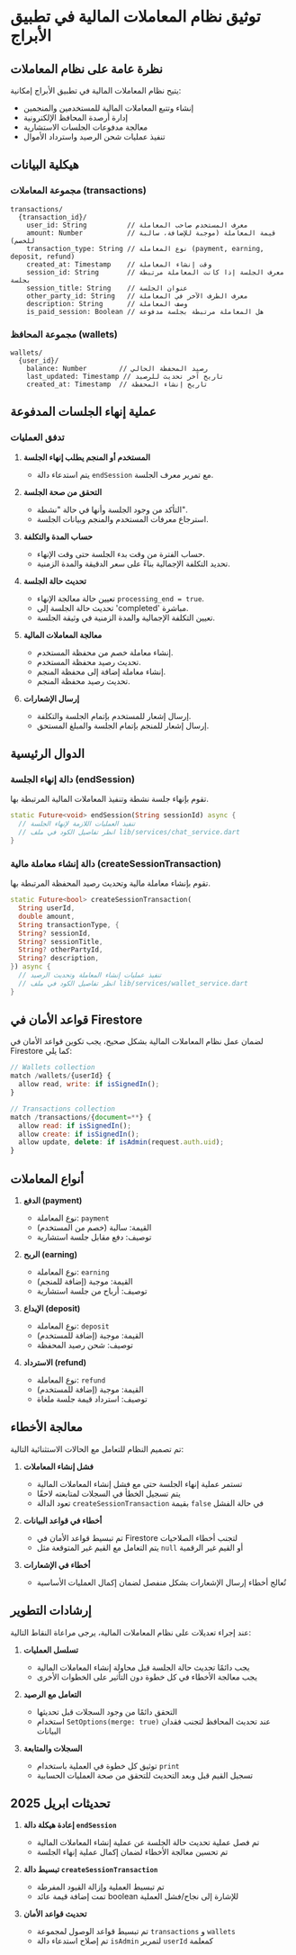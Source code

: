 # توثيق نظام المعاملات المالية في تطبيق الأبراج

## نظرة عامة على نظام المعاملات

يتيح نظام المعاملات المالية في تطبيق الأبراج إمكانية:
- إنشاء وتتبع المعاملات المالية للمستخدمين والمنجمين
- إدارة أرصدة المحافظ الإلكترونية
- معالجة مدفوعات الجلسات الاستشارية
- تنفيذ عمليات شحن الرصيد واسترداد الأموال

## هيكلية البيانات

### مجموعة المعاملات (transactions)

```
transactions/
  {transaction_id}/
    user_id: String          // معرف المستخدم صاحب المعاملة
    amount: Number           // قيمة المعاملة (موجبة للإضافة، سالبة للخصم)
    transaction_type: String // نوع المعاملة (payment, earning, deposit, refund)
    created_at: Timestamp    // وقت إنشاء المعاملة
    session_id: String       // معرف الجلسة إذا كانت المعاملة مرتبطة بجلسة
    session_title: String    // عنوان الجلسة
    other_party_id: String   // معرف الطرف الآخر في المعاملة
    description: String      // وصف المعاملة
    is_paid_session: Boolean // هل المعاملة مرتبطة بجلسة مدفوعة
```

### مجموعة المحافظ (wallets)

```
wallets/
  {user_id}/
    balance: Number        // رصيد المحفظة الحالي
    last_updated: Timestamp // تاريخ آخر تحديث للرصيد
    created_at: Timestamp  // تاريخ إنشاء المحفظة
```

## عملية إنهاء الجلسات المدفوعة

### تدفق العمليات

1. **المستخدم أو المنجم يطلب إنهاء الجلسة**
   - يتم استدعاء دالة `endSession` مع تمرير معرف الجلسة.

2. **التحقق من صحة الجلسة**
   - التأكد من وجود الجلسة وأنها في حالة "نشطة".
   - استرجاع معرفات المستخدم والمنجم وبيانات الجلسة.

3. **حساب المدة والتكلفة**
   - حساب الفترة من وقت بدء الجلسة حتى وقت الإنهاء.
   - تحديد التكلفة الإجمالية بناءً على سعر الدقيقة والمدة الزمنية.

4. **تحديث حالة الجلسة**
   - تعيين حالة معالجة الإنهاء `processing_end = true`.
   - تحديث حالة الجلسة إلى 'completed' مباشرة.
   - تعيين التكلفة الإجمالية والمدة الزمنية في وثيقة الجلسة.

5. **معالجة المعاملات المالية**
   - إنشاء معاملة خصم من محفظة المستخدم.
   - تحديث رصيد محفظة المستخدم.
   - إنشاء معاملة إضافة إلى محفظة المنجم.
   - تحديث رصيد محفظة المنجم.

6. **إرسال الإشعارات**
   - إرسال إشعار للمستخدم بإتمام الجلسة والتكلفة.
   - إرسال إشعار للمنجم بإتمام الجلسة والمبلغ المستحق.

## الدوال الرئيسية

### دالة إنهاء الجلسة (endSession)

تقوم بإنهاء جلسة نشطة وتنفيذ المعاملات المالية المرتبطة بها.

```dart
static Future<void> endSession(String sessionId) async {
  // تنفيذ العمليات اللازمة لإنهاء الجلسة
  // انظر تفاصيل الكود في ملف lib/services/chat_service.dart
}
```

### دالة إنشاء معاملة مالية (createSessionTransaction)

تقوم بإنشاء معاملة مالية وتحديث رصيد المحفظة المرتبطة بها.

```dart
static Future<bool> createSessionTransaction(
  String userId,
  double amount,
  String transactionType, {
  String? sessionId,
  String? sessionTitle,
  String? otherPartyId,
  String? description,
}) async {
  // تنفيذ عمليات إنشاء المعاملة وتحديث الرصيد
  // انظر تفاصيل الكود في ملف lib/services/wallet_service.dart
}
```

## قواعد الأمان في Firestore

لضمان عمل نظام المعاملات المالية بشكل صحيح، يجب تكوين قواعد الأمان في Firestore كما يلي:

```javascript
// Wallets collection
match /wallets/{userId} {
  allow read, write: if isSignedIn();
}

// Transactions collection
match /transactions/{document=**} {
  allow read: if isSignedIn();
  allow create: if isSignedIn();
  allow update, delete: if isAdmin(request.auth.uid);
}
```

## أنواع المعاملات

1. **الدفع (payment)**
   - نوع المعاملة: `payment`
   - القيمة: سالبة (خصم من المستخدم)
   - توصيف: دفع مقابل جلسة استشارية

2. **الربح (earning)**
   - نوع المعاملة: `earning`
   - القيمة: موجبة (إضافة للمنجم)
   - توصيف: أرباح من جلسة استشارية

3. **الإيداع (deposit)**
   - نوع المعاملة: `deposit`
   - القيمة: موجبة (إضافة للمستخدم)
   - توصيف: شحن رصيد المحفظة

4. **الاسترداد (refund)**
   - نوع المعاملة: `refund`
   - القيمة: موجبة (إضافة للمستخدم)
   - توصيف: استرداد قيمة جلسة ملغاة

## معالجة الأخطاء

تم تصميم النظام للتعامل مع الحالات الاستثنائية التالية:

1. **فشل إنشاء المعاملات**
   - تستمر عملية إنهاء الجلسة حتى مع فشل إنشاء المعاملات المالية
   - يتم تسجيل الخطأ في السجلات لمتابعته لاحقًا
   - تعود الدالة `createSessionTransaction` بقيمة `false` في حالة الفشل

2. **أخطاء في قواعد البيانات**
   - تم تبسيط قواعد الأمان في Firestore لتجنب أخطاء الصلاحيات
   - يتم التعامل مع القيم غير المتوقعة مثل `null` أو القيم غير الرقمية

3. **أخطاء في الإشعارات**
   - تُعالج أخطاء إرسال الإشعارات بشكل منفصل لضمان إكمال العمليات الأساسية

## إرشادات التطوير

عند إجراء تعديلات على نظام المعاملات المالية، يرجى مراعاة النقاط التالية:

1. **تسلسل العمليات**
   - يجب دائمًا تحديث حالة الجلسة قبل محاولة إنشاء المعاملات المالية
   - يجب معالجة الأخطاء في كل خطوة دون التأثير على الخطوات الأخرى

2. **التعامل مع الرصيد**
   - التحقق دائمًا من وجود السجلات قبل تحديثها
   - استخدام `SetOptions(merge: true)` عند تحديث المحافظ لتجنب فقدان البيانات

3. **السجلات والمتابعة**
   - توثيق كل خطوة في العملية باستخدام `print`
   - تسجيل القيم قبل وبعد التحديث للتحقق من صحة العمليات الحسابية

## تحديثات ابريل 2025

1. **إعادة هيكلة دالة `endSession`**
   - تم فصل عملية تحديث حالة الجلسة عن عملية إنشاء المعاملات المالية
   - تم تحسين معالجة الأخطاء لضمان إكمال عملية إنهاء الجلسة

2. **تبسيط دالة `createSessionTransaction`**
   - تم تبسيط العملية وإزالة القيود المفرطة
   - تمت إضافة قيمة عائد boolean للإشارة إلى نجاح/فشل العملية

3. **تحديث قواعد الأمان**
   - تم تبسيط قواعد الوصول لمجموعة `transactions` و `wallets`
   - تم إصلاح استدعاء دالة `isAdmin` لتمرير `userId` كمعلمة
